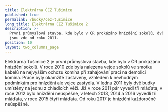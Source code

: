 ```yaml
---
title: Elektrárna ČEZ Tušimice
published: true
permalink: /budky/cez-tusimice
long_title: Elektrárna ČEZ Tušimice 2
description: >-
  První průmyslová stavba, kde bylo v ČR prokázáno hnízdění sokolů, dvě budky
  jsou zde od roku 2011.
position: 10
layout: two_columns_page
---
```

Elektrárna Tušimice 2 je první průmyslová stavba, kde bylo v ČR prokázáno hnízdění sokolů. V roce 2010 zde byla nalezena vejce sokolů ve smotku kabelů na nejvyšším ochozu komína při zahajování prací na demolici komína. Práce byly okamžitě zastaveny, vzhledem k nevhodným podmínkám pro hnízdění ale vejce zastydla. V lednu 2011 byly dvě budky umístěny na jednu z chladících věží. Již v roce 2011 pár vyvedl tři mláďata, v roce 2012 bylo hnízdění neúspěšné, v letech 2013, 2014 a 2016 vyvedli tři mláďata, v roce 2015 čtyři mláďata. Od roku 2017 je hnízdění každoročně neúspěšné.

